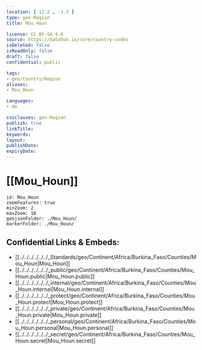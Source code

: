 ```yaml
---
location: [ 12.2 , -3.3 ] 
type: geo-Region
title: Mou_Houn

license: CC BY-SA 4.0
source: https://datahub.io/core/country-codes
isDeleted: false
isReadOnly: false
draft: false
confidential: public

tags:
- geo/Country/Region
aliases:
- Mou_Houn

Languages:
- de

cssclasses: geo-Region
publish: true
linkTitle: 
keywords: 
layout: 
publishDate: 
expiryDate: 
---
```


# [[Mou_Houn]] 


```leaflet
id: Mou_Houn
zoomFeatures: true 
minZoom: 2 
maxZoom: 18
geojsonFolder: ./Mou_Houn/
markerFolder: ./Mou_Houn/
```


## Confidential Links & Embeds: 
- [[../../../../../../_Standards/geo/Continent/Africa/Burkina_Faso/Counties/Mou_Houn|Mou_Houn]] 
- [[../../../../../../_public/geo/Continent/Africa/Burkina_Faso/Counties/Mou_Houn.public|Mou_Houn.public]] 
- [[../../../../../../_internal/geo/Continent/Africa/Burkina_Faso/Counties/Mou_Houn.internal|Mou_Houn.internal]] 
- [[../../../../../../_protect/geo/Continent/Africa/Burkina_Faso/Counties/Mou_Houn.protect|Mou_Houn.protect]] 
- [[../../../../../../_private/geo/Continent/Africa/Burkina_Faso/Counties/Mou_Houn.private|Mou_Houn.private]] 
- [[../../../../../../_personal/geo/Continent/Africa/Burkina_Faso/Counties/Mou_Houn.personal|Mou_Houn.personal]] 
- [[../../../../../../_secret/geo/Continent/Africa/Burkina_Faso/Counties/Mou_Houn.secret|Mou_Houn.secret]] 


